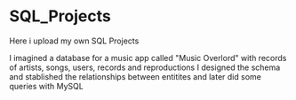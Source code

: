 # SQL_Projects
Here i upload my own SQL Projects

I imagined a database for a music app called "Music Overlord" with records of artists, songs, users, records and reproductions
I designed the schema and stablished the relationships between entitites and later did some queries with MySQL
